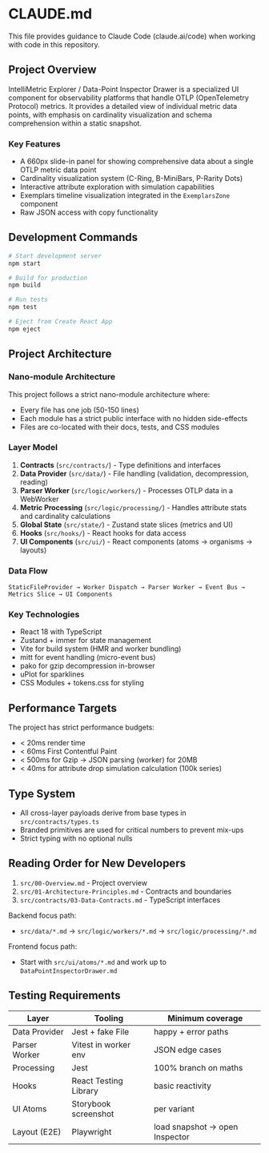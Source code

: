 # CLAUDE.md

This file provides guidance to Claude Code (claude.ai/code) when working with code in this repository.

## Project Overview

IntelliMetric Explorer / Data-Point Inspector Drawer is a specialized UI component for observability platforms that handle OTLP (OpenTelemetry Protocol) metrics. It provides a detailed view of individual metric data points, with emphasis on cardinality visualization and schema comprehension within a static snapshot.

### Key Features

- A 660px slide-in panel for showing comprehensive data about a single OTLP metric data point
- Cardinality visualization system (C-Ring, B-MiniBars, P-Rarity Dots)
- Interactive attribute exploration with simulation capabilities
- Exemplars timeline visualization integrated in the `ExemplarsZone` component
- Raw JSON access with copy functionality

## Development Commands

```bash
# Start development server
npm start

# Build for production
npm build 

# Run tests
npm test

# Eject from Create React App
npm eject
```

## Project Architecture

### Nano-module Architecture

This project follows a strict nano-module architecture where:
- Every file has one job (50-150 lines)
- Each module has a strict public interface with no hidden side-effects
- Files are co-located with their docs, tests, and CSS modules

### Layer Model

1. **Contracts** (`src/contracts/`) - Type definitions and interfaces
2. **Data Provider** (`src/data/`) - File handling (validation, decompression, reading)
3. **Parser Worker** (`src/logic/workers/`) - Processes OTLP data in a WebWorker
4. **Metric Processing** (`src/logic/processing/`) - Handles attribute stats and cardinality calculations
5. **Global State** (`src/state/`) - Zustand state slices (metrics and UI)
6. **Hooks** (`src/hooks/`) - React hooks for data access
7. **UI Components** (`src/ui/`) - React components (atoms → organisms → layouts)

### Data Flow

```
StaticFileProvider → Worker Dispatch → Parser Worker → Event Bus → Metrics Slice → UI Components
```

### Key Technologies

- React 18 with TypeScript
- Zustand + immer for state management
- Vite for build system (HMR and worker bundling)
- mitt for event handling (micro-event bus)
- pako for gzip decompression in-browser
- uPlot for sparklines
- CSS Modules + tokens.css for styling

## Performance Targets

The project has strict performance budgets:
- < 20ms render time
- < 60ms First Contentful Paint
- < 500ms for Gzip → JSON parsing (worker) for 20MB
- < 40ms for attribute drop simulation calculation (100k series)

## Type System

- All cross-layer payloads derive from base types in `src/contracts/types.ts`
- Branded primitives are used for critical numbers to prevent mix-ups
- Strict typing with no optional nulls

## Reading Order for New Developers

1. `src/00-Overview.md` - Project overview
2. `src/01-Architecture-Principles.md` - Contracts and boundaries
3. `src/contracts/03-Data-Contracts.md` - TypeScript interfaces

Backend focus path:
- `src/data/*.md` → `src/logic/workers/*.md` → `src/logic/processing/*.md`

Frontend focus path:
- Start with `src/ui/atoms/*.md` and work up to `DataPointInspectorDrawer.md`

## Testing Requirements

| Layer | Tooling | Minimum coverage |
|-------|---------|------------------|
| Data Provider | Jest + fake File | happy + error paths |
| Parser Worker | Vitest in worker env | JSON edge cases |
| Processing | Jest | 100% branch on maths |
| Hooks | React Testing Library | basic reactivity |
| UI Atoms | Storybook screenshot | per variant |
| Layout (E2E) | Playwright | load snapshot → open Inspector |
